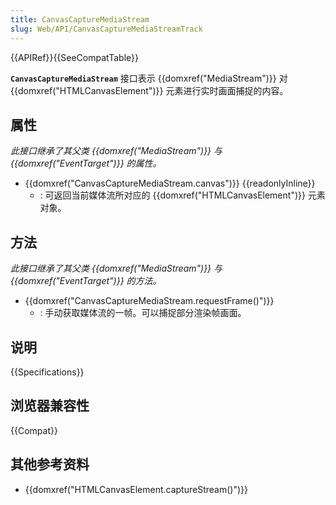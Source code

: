 ```yaml
---
title: CanvasCaptureMediaStream
slug: Web/API/CanvasCaptureMediaStreamTrack
---
```


{{APIRef}}{{SeeCompatTable}}

**`CanvasCaptureMediaStream`** 接口表示 {{domxref("MediaStream")}} 对 {{domxref("HTMLCanvasElement")}} 元素进行实时画面捕捉的内容。

## 属性

_此接口继承了其父类 {{domxref("MediaStream")}} 与 {{domxref("EventTarget")}} 的属性。_

- {{domxref("CanvasCaptureMediaStream.canvas")}} {{readonlyInline}}
  - : 可返回当前媒体流所对应的 {{domxref("HTMLCanvasElement")}} 元素对象。

## 方法

_此接口继承了其父类 {{domxref("MediaStream")}} 与 {{domxref("EventTarget")}} 的方法。_

- {{domxref("CanvasCaptureMediaStream.requestFrame()")}}
  - : 手动获取媒体流的一帧。可以捕捉部分渲染帧画面。

## 说明

{{Specifications}}

## 浏览器兼容性

{{Compat}}

## 其他参考资料

- {{domxref("HTMLCanvasElement.captureStream()")}}
